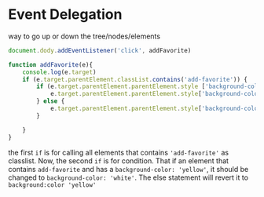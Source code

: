  # Event Delegation

 way to go up or down the tree/nodes/elements

```js
document.dody.addEventListener('click', addFavorite)

function addFavorite(e){
    console.log(e.target)
    if (e.target.parentElement.classList.contains('add-favorite')) {
        if (e.target.parentElement.parentElement.style ['background-color'] == 'yellow') {
            e.target.parentElement.parentElement.style['background-color'] = 'white'
        } else {
            e.target.parentElement.parentElement.style['background-color'] = 'yellow'
        }

    }
}
```
the first `if` is for calling all elements that contains `'add-favorite'` as classlist. Now, the second `if` is for condition. That if an element that contains `add-favorite` and has a `background-color: 'yellow'`, it should be changed to `background-color: 'white'`. The else statement will revert it to `background:color 'yellow'`